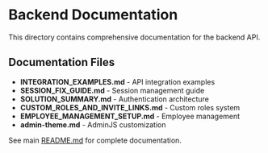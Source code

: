 # Backend Documentation

This directory contains comprehensive documentation for the backend API.

## Documentation Files

- **INTEGRATION_EXAMPLES.md** - API integration examples
- **SESSION_FIX_GUIDE.md** - Session management guide
- **SOLUTION_SUMMARY.md** - Authentication architecture
- **CUSTOM_ROLES_AND_INVITE_LINKS.md** - Custom roles system
- **EMPLOYEE_MANAGEMENT_SETUP.md** - Employee management
- **admin-theme.md** - AdminJS customization

See main [README.md](../README.md) for complete documentation.
